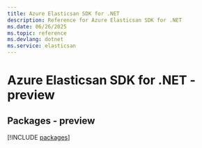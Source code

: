 ```yaml
---
title: Azure Elasticsan SDK for .NET
description: Reference for Azure Elasticsan SDK for .NET
ms.date: 06/26/2025
ms.topic: reference
ms.devlang: dotnet
ms.service: elasticsan
---
```

# Azure Elasticsan SDK for .NET - preview
## Packages - preview
[!INCLUDE [packages](elasticsan-index.md)]
